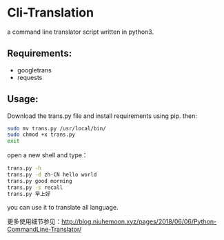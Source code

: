 # Cli-Translation
a command line translator script written in python3.

## Requirements:
- googletrans
- requests

## Usage:
Download the trans.py file and install requirements using pip.
then:
```bash
sudo mv trans.py /usr/local/bin/
sudo chmod +x trans.py
exit
```
open a new shell and type：
```bash
trans.py -h
trans.py -d zh-CN hello world
trans.py good morning
trans.py -s recall
trans.py 早上好
```
you can use it to translate all language.

更多使用细节参见：http://blog.niuhemoon.xyz/pages/2018/06/06/Python-CommandLine-Translator/


